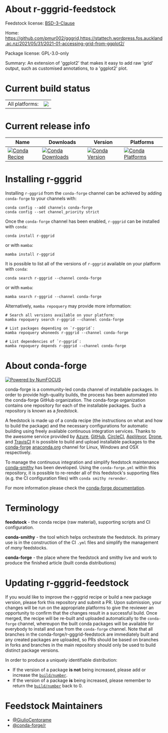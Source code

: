 About r-gggrid-feedstock
========================

Feedstock license: [BSD-3-Clause](https://github.com/conda-forge/r-gggrid-feedstock/blob/main/LICENSE.txt)

Home: https://github.com/pmur002/gggrid,https://stattech.wordpress.fos.auckland.ac.nz/2021/05/31/2021-01-accessing-grid-from-ggplot2/

Package license: GPL-3.0-only

Summary: An extension of 'ggplot2' that makes it easy to add raw 'grid' output, such as customised annotations, to a 'ggplot2' plot.

Current build status
====================


<table><tr><td>All platforms:</td>
    <td>
      <a href="https://dev.azure.com/conda-forge/feedstock-builds/_build/latest?definitionId=23814&branchName=main">
        <img src="https://dev.azure.com/conda-forge/feedstock-builds/_apis/build/status/r-gggrid-feedstock?branchName=main">
      </a>
    </td>
  </tr>
</table>

Current release info
====================

| Name | Downloads | Version | Platforms |
| --- | --- | --- | --- |
| [![Conda Recipe](https://img.shields.io/badge/recipe-r--gggrid-green.svg)](https://anaconda.org/conda-forge/r-gggrid) | [![Conda Downloads](https://img.shields.io/conda/dn/conda-forge/r-gggrid.svg)](https://anaconda.org/conda-forge/r-gggrid) | [![Conda Version](https://img.shields.io/conda/vn/conda-forge/r-gggrid.svg)](https://anaconda.org/conda-forge/r-gggrid) | [![Conda Platforms](https://img.shields.io/conda/pn/conda-forge/r-gggrid.svg)](https://anaconda.org/conda-forge/r-gggrid) |

Installing r-gggrid
===================

Installing `r-gggrid` from the `conda-forge` channel can be achieved by adding `conda-forge` to your channels with:

```
conda config --add channels conda-forge
conda config --set channel_priority strict
```

Once the `conda-forge` channel has been enabled, `r-gggrid` can be installed with `conda`:

```
conda install r-gggrid
```

or with `mamba`:

```
mamba install r-gggrid
```

It is possible to list all of the versions of `r-gggrid` available on your platform with `conda`:

```
conda search r-gggrid --channel conda-forge
```

or with `mamba`:

```
mamba search r-gggrid --channel conda-forge
```

Alternatively, `mamba repoquery` may provide more information:

```
# Search all versions available on your platform:
mamba repoquery search r-gggrid --channel conda-forge

# List packages depending on `r-gggrid`:
mamba repoquery whoneeds r-gggrid --channel conda-forge

# List dependencies of `r-gggrid`:
mamba repoquery depends r-gggrid --channel conda-forge
```


About conda-forge
=================

[![Powered by
NumFOCUS](https://img.shields.io/badge/powered%20by-NumFOCUS-orange.svg?style=flat&colorA=E1523D&colorB=007D8A)](https://numfocus.org)

conda-forge is a community-led conda channel of installable packages.
In order to provide high-quality builds, the process has been automated into the
conda-forge GitHub organization. The conda-forge organization contains one repository
for each of the installable packages. Such a repository is known as a *feedstock*.

A feedstock is made up of a conda recipe (the instructions on what and how to build
the package) and the necessary configurations for automatic building using freely
available continuous integration services. Thanks to the awesome service provided by
[Azure](https://azure.microsoft.com/en-us/services/devops/), [GitHub](https://github.com/),
[CircleCI](https://circleci.com/), [AppVeyor](https://www.appveyor.com/),
[Drone](https://cloud.drone.io/welcome), and [TravisCI](https://travis-ci.com/)
it is possible to build and upload installable packages to the
[conda-forge](https://anaconda.org/conda-forge) [anaconda.org](https://anaconda.org/)
channel for Linux, Windows and OSX respectively.

To manage the continuous integration and simplify feedstock maintenance
[conda-smithy](https://github.com/conda-forge/conda-smithy) has been developed.
Using the ``conda-forge.yml`` within this repository, it is possible to re-render all of
this feedstock's supporting files (e.g. the CI configuration files) with ``conda smithy rerender``.

For more information please check the [conda-forge documentation](https://conda-forge.org/docs/).

Terminology
===========

**feedstock** - the conda recipe (raw material), supporting scripts and CI configuration.

**conda-smithy** - the tool which helps orchestrate the feedstock.
                   Its primary use is in the construction of the CI ``.yml`` files
                   and simplify the management of *many* feedstocks.

**conda-forge** - the place where the feedstock and smithy live and work to
                  produce the finished article (built conda distributions)


Updating r-gggrid-feedstock
===========================

If you would like to improve the r-gggrid recipe or build a new
package version, please fork this repository and submit a PR. Upon submission,
your changes will be run on the appropriate platforms to give the reviewer an
opportunity to confirm that the changes result in a successful build. Once
merged, the recipe will be re-built and uploaded automatically to the
`conda-forge` channel, whereupon the built conda packages will be available for
everybody to install and use from the `conda-forge` channel.
Note that all branches in the conda-forge/r-gggrid-feedstock are
immediately built and any created packages are uploaded, so PRs should be based
on branches in forks and branches in the main repository should only be used to
build distinct package versions.

In order to produce a uniquely identifiable distribution:
 * If the version of a package **is not** being increased, please add or increase
   the [``build/number``](https://docs.conda.io/projects/conda-build/en/latest/resources/define-metadata.html#build-number-and-string).
 * If the version of a package **is** being increased, please remember to return
   the [``build/number``](https://docs.conda.io/projects/conda-build/en/latest/resources/define-metadata.html#build-number-and-string)
   back to 0.

Feedstock Maintainers
=====================

* [@GiulioCentorame](https://github.com/GiulioCentorame/)
* [@conda-forge/r](https://github.com/orgs/conda-forge/teams/r/)

